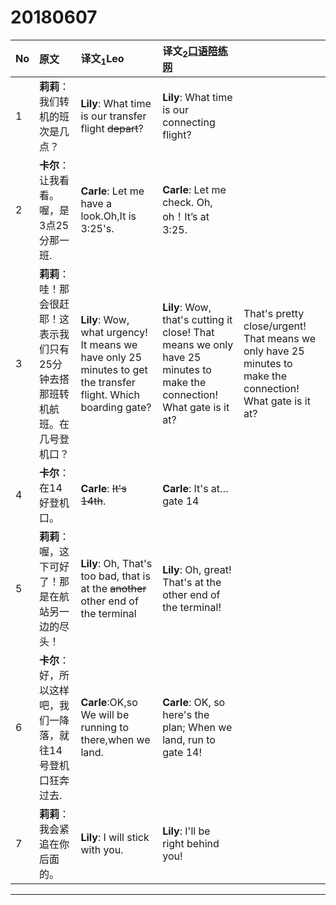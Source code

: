 20180607
=========

|No| 原文 | 译文<sub>1</sub>Leo | 译文<sub>2</sub>[口语陪练网](www.oralpractice.com) ||
|:---|:---|:---|:---|:--|
| 1 | **莉莉**：我们转机的班次是几点？|**Lily**: What time is our transfer flight ~~depart~~?|**Lily**: What time is our connecting flight?  ||
| 2 | **卡尔**：让我看看。喔，是3点25分那一班. | **Carle**: Let me have a look.Oh,It is 3:25's.| **Carle**: Let me check. Oh, oh！It’s at 3:25.  |  |
| 3 | **莉莉**：哇！那会很赶耶！这表示我们只有25分钟去搭那班转机航班。在几号登机口？| **Lily**:  Wow, what urgency! It means we have only 25 minutes to get the transfer flight. Which boarding gate?|**Lily**: Wow, that's cutting it close! That means we only have 25 minutes to make the connection! What gate is it at? |That's pretty close/urgent! That means we only have 25 minutes to make the connection! What gate is it at?|
| 4 | **卡尔**：在14好登机口。 |**Carle**: ~~It's 14th~~.| **Carle**: It's at… gate 14|
| 5 | **莉莉**：喔，这下可好了！那是在航站另一边的尽头！ |**Lily**: Oh, That's too bad, that is at the ~~another~~ other end of the terminal |**Lily**: Oh, great! That's at the other end of the terminal! |
| 6 | **卡尔**：好，所以这样吧，我们一降落，就往14号登机口狂奔过去.|**Carle**:OK,so We will be running to there,when we land.  |**Carle**: OK, so here's the plan; When we land, run to gate 14!|
| 7 | **莉莉**：我会紧追在你后面的。|**Lily**: I will stick with you.  |**Lily**: I'll be right behind you! |
***
